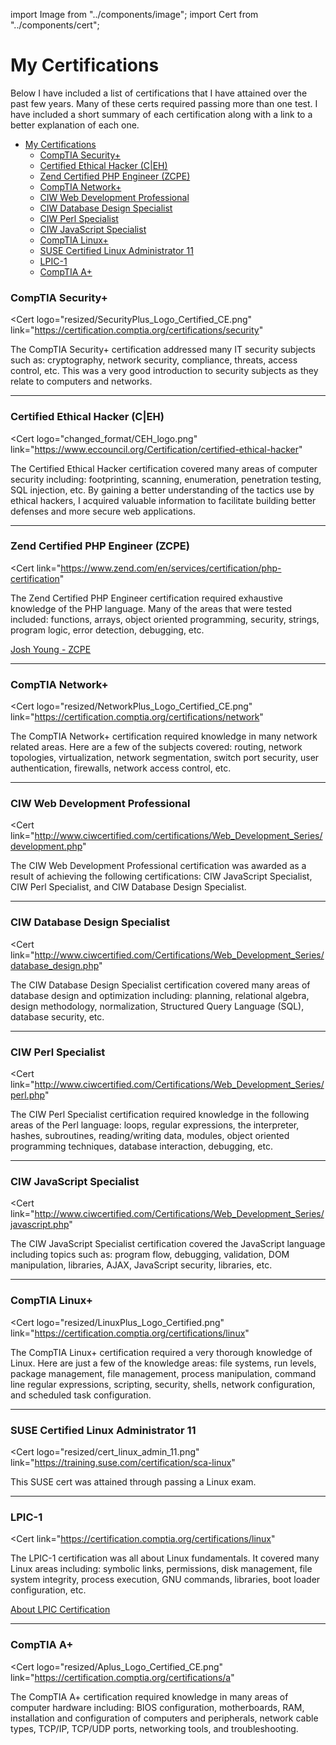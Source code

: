 import Image from "../components/image";
import Cert from "../components/cert";

# My Certifications

Below I have included a list of certifications that I have attained over the past few years.
Many of these certs required passing more than one test. I have included a short summary of each certification along with a link to a better explanation of each one.

- [My Certifications](#my-certifications)
    - [CompTIA Security+](#comptia-security)
    - [Certified Ethical Hacker (C|EH)](#certified-ethical-hacker-ceh)
    - [Zend Certified PHP Engineer (ZCPE)](#zend-certified-php-engineer-zcpe)
    - [CompTIA Network+](#comptia-network)
    - [CIW Web Development Professional](#ciw-web-development-professional)
    - [CIW Database Design Specialist](#ciw-database-design-specialist)
    - [CIW Perl Specialist](#ciw-perl-specialist)
    - [CIW JavaScript Specialist](#ciw-javascript-specialist)
    - [CompTIA Linux+](#comptia-linux)
    - [SUSE Certified Linux Administrator 11](#suse-certified-linux-administrator-11)
    - [LPIC-1](#lpic-1)
    - [CompTIA A+](#comptia-a)

### <a name='security'></a>CompTIA Security+
<Cert
  logo="resized/SecurityPlus_Logo_Certified_CE.png"
  link="https://certification.comptia.org/certifications/security"
>
The CompTIA Security+ certification addressed many IT security subjects such as: cryptography, network security, compliance, threats, access control, etc. This was a very good introduction to security subjects as they relate to computers and networks.
</Cert>

---

### <a name='ceh'></a>Certified Ethical Hacker (C|EH)
<Cert
logo="changed_format/CEH_logo.png"
link="https://www.eccouncil.org/Certification/certified-ethical-hacker"
>
The Certified Ethical Hacker certification covered many areas of computer security including: footprinting, scanning, enumeration, penetration testing, SQL injection, etc. By gaining a better understanding of the tactics use by ethical hackers, I acquired valuable information to facilitate building better defenses and more secure web applications.
</Cert>

---

### <a name='pce'></a>Zend Certified PHP Engineer (ZCPE)
<Cert
  link="https://www.zend.com/en/services/certification/php-certification"
>
The Zend Certified PHP Engineer certification required exhaustive knowledge of the PHP language. Many of the areas that were tested included: functions, arrays, object oriented programming, security, strings, program logic, error detection, debugging, etc.
</Cert>

[Josh Young - ZCPE](https://www.zend.com/en/yellow-pages/ZEND024785)

---

### <a name='network'></a>CompTIA Network+
<Cert
  logo="resized/NetworkPlus_Logo_Certified_CE.png"
  link="https://certification.comptia.org/certifications/network"
>
The CompTIA Network+ certification required knowledge in many network related areas. Here are a few of the subjects covered: routing, network topologies, virtualization, network segmentation, switch port security, user authentication, firewalls, network access control, etc.
</Cert>

---

### <a name='professional'></a>CIW Web Development Professional
<Cert
  link="http://www.ciwcertified.com/certifications/Web_Development_Series/development.php"
>
The CIW Web Development Professional certification was awarded as a result of achieving the following certifications: CIW JavaScript Specialist, CIW Perl Specialist, and CIW Database Design Specialist.
</Cert>

---

### <a name='database'></a>CIW Database Design Specialist
<Cert
  link="http://www.ciwcertified.com/Certifications/Web_Development_Series/database_design.php"
>
The CIW Database Design Specialist certification covered many areas of database design and optimization including: planning, relational algebra, design methodology, normalization, Structured Query Language (SQL), database security, etc.
</Cert>

---

### <a name='perl'></a>CIW Perl Specialist
<Cert
  link="http://www.ciwcertified.com/Certifications/Web_Development_Series/perl.php"
>
The CIW Perl Specialist certification required knowledge in the following areas of the Perl language: loops, regular expressions, the interpreter, hashes, subroutines, reading/writing data, modules, object oriented programming techniques, database interaction, debugging, etc.
</Cert>

---

### <a name='javascript'></a>CIW JavaScript Specialist
<Cert
  link="http://www.ciwcertified.com/Certifications/Web_Development_Series/javascript.php"
>
The CIW JavaScript Specialist certification covered the JavaScript language
including topics such as: program flow, debugging, validation, DOM manipulation, libraries, AJAX, JavaScript security, libraries, etc.
</Cert>

---

### <a name='linux'></a>CompTIA Linux+
<Cert
  logo="resized/LinuxPlus_Logo_Certified.png"
  link="https://certification.comptia.org/certifications/linux"
>
The CompTIA Linux+ certification required a very thorough knowledge of Linux. Here are just a few of the knowledge areas: file systems, run levels, package management, file management, process manipulation, command line regular expressions, scripting, security, shells, network configuration, and scheduled task configuration.
</Cert>

---

### <a name='suse'></a>SUSE Certified Linux Administrator 11
<Cert
logo="resized/cert_linux_admin_11.png"
link="https://training.suse.com/certification/sca-linux"
>
This SUSE cert was attained through passing a Linux exam.
</Cert>

---

### <a name='lpci'></a>LPIC-1
<Cert
  link="https://certification.comptia.org/certifications/linux"
>
The LPIC-1 certification was all about Linux fundamentals. It covered many Linux areas including: symbolic links, permissions, disk management, file system integrity, process execution, GNU commands, libraries, boot loader configuration, etc.
</Cert>

[About LPIC Certification](https://www.lpi.org/certification/get-certified-lpi/lpic-1-linux-server-professional)

---

### <a name='aplus'></a>CompTIA A+
<Cert
  logo="resized/Aplus_Logo_Certified_CE.png"
  link="https://certification.comptia.org/certifications/a"
>
The CompTIA A+ certification required knowledge in many areas of computer hardware including: BIOS configuration, motherboards, RAM, installation and configuration of computers and peripherals, network cable types, TCP/IP, TCP/UDP ports, networking tools, and troubleshooting.
</Cert>